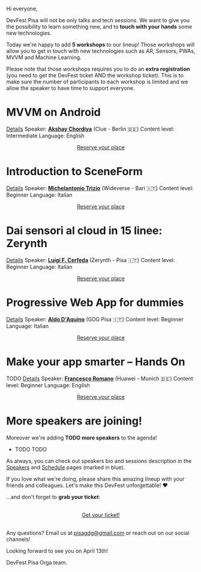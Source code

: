 Hi everyone,

DevFest Pisa will not be only talks and tech sessions. We want to give you the possibility to learn something new, and to **touch with your hands** some new technologies.

Today we're happy to add **5 workshops** to our lineup! Those workshops will allow you to get in touch with new technologies such as AR, Sensors, PWAs, MVVM and Machine Learning.

Please note that those workshops requires you to do an **extra registration** (you need to get the DevFest ticket AND the workshop ticket). This is to make sure the number of participants to each workshop is limited and we allow the speaker to have time to support everyone.

# MVVM on Android

[Details](/schedule/2019-04-13?sessionId=207)
Speaker: [**Akshay Chordiya**](/speakers/akshay_chordiya) (Clue - Berlin 🇩🇪)
Content level: Intermediate
Language: English

<div style="text-align: center;">
<a href="http://bit.ly/dfpi19-tickets" target="_blank" class="style-scope header-content">
  <paper-button primary animated role="button" tabindex="0">Reserve your place</paper-button>
</a>
</div>

# Introduction to SceneForm

[Details](/schedule/2019-04-13?sessionId=230)
Speaker: [**Michelantonio Trizio**](/speakers/michelantonio_trizio) (Wideverse - Bari 🇮🇹)
Content level: Beginner
Language: Italian

<div style="text-align: center;">
<a href="http://bit.ly/dfpi19-tickets" target="_blank" class="style-scope header-content">
  <paper-button primary animated role="button" tabindex="0">Reserve your place</paper-button>
</a>
</div>

# Dai sensori al cloud in 15 linee: Zerynth

[Details](/schedule/2019-04-13?sessionId=225)
Speaker: [**Luigi F. Cerfeda**](/speakers/luigi_f_cerfeda) (Zerynth - Pisa 🇮🇹)
Content level: Beginner
Language: Italian

<div style="text-align: center;">
<a href="http://bit.ly/dfpi19-tickets" target="_blank" class="style-scope header-content">
  <paper-button primary animated role="button" tabindex="0">Reserve your place</paper-button>
</a>
</div>

# Progressive Web App for dummies

[Details](/schedule/2019-04-13?sessionId=208)
Speaker: [**Aldo D'Aquino**](/speakers/aldo_daquino) (GDG Pisa 🇮🇹)
Content level: Beginner
Language: Italian

<div style="text-align: center;">
<a href="http://bit.ly/dfpi19-tickets" target="_blank" class="style-scope header-content">
  <paper-button primary animated role="button" tabindex="0">Reserve your place</paper-button>
</a>
</div>

# Make your app smarter – Hands On

TODO
[Details](/schedule/2019-04-13?sessionId=208)
Speaker: [**Francesco Romano**](/speakers/francesco_romano) (Huawei - Munich 🇩🇪)
Content level: Beginner
Language: English

<div style="text-align: center;">
<a href="http://bit.ly/dfpi19-tickets" target="_blank" class="style-scope header-content">
  <paper-button primary animated role="button" tabindex="0">Reserve your place</paper-button>
</a>
</div>

# More speakers are joining!

Moreover we're adding **TODO more speakers** to the agenda!

* TODO TODO

As always, you can check out speakers bio and sessions description in the [Speakers](/speakers) and [Schedule](/schedule) pages (marked in blue).

If you love what we're doing, please share this amazing lineup with your friends and colleagues. Let's make this DevFest unforgettable! ❤️ 

...and don't forget to **grab your ticket**:

<br/>
<div style="text-align: center;">
<a href="http://bit.ly/dfpi19-tickets" target="_blank" class="style-scope header-content">
  <paper-button primary animated role="button" tabindex="0">Get your ticket!</paper-button>
</a>
</div>
<br/>

Any questions? Email us at [pisagdg@gmail.com](mailto:pisagdg+devfest@gmail.com) or reach out on our social channels!

Looking forward to see you on April 13th!

DevFest Pisa Orga team.